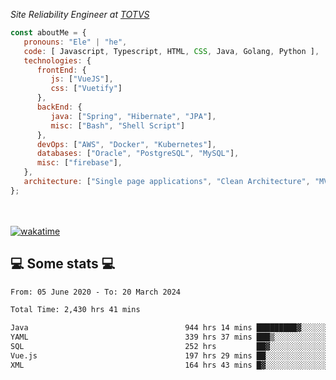 <p><em>Site Reliability Engineer at <a href="https://www.totvs.com/">TOTVS</a></br>
</em></p>


```javascript
const aboutMe = {
   pronouns: "Ele" | "he",
   code: [ Javascript, Typescript, HTML, CSS, Java, Golang, Python ],
   technologies: {
      frontEnd: {
         js: ["VueJS"],
         css: ["Vuetify"]
      },
      backEnd: {
         java: ["Spring", "Hibernate", "JPA"],
         misc: ["Bash", "Shell Script"]
      },
      devOps: ["AWS", "Docker", "Kubernetes"],
      databases: ["Oracle", "PostgreSQL", "MySQL"],
      misc: ["firebase"],
   },
   architecture: ["Single page applications", "Clean Architecture", "MVC", "Microservices"],
};
```
</br></br>
[![wakatime](https://wakatime.com/badge/user/a3a8ed06-d304-4d6b-bc86-4adc418cdea7.svg)](https://wakatime.com/@a3a8ed06-d304-4d6b-bc86-4adc418cdea7)
<h2>💻 Some stats 💻</h2>

<!--START_SECTION:waka-->

```txt
From: 05 June 2020 - To: 20 March 2024

Total Time: 2,430 hrs 41 mins

Java                                   944 hrs 14 mins █████████▓░░░░░░░░░░░░░░░   38.85 %
YAML                                   339 hrs 37 mins ███▒░░░░░░░░░░░░░░░░░░░░░   13.97 %
SQL                                    252 hrs         ██▓░░░░░░░░░░░░░░░░░░░░░░   10.37 %
Vue.js                                 197 hrs 29 mins ██░░░░░░░░░░░░░░░░░░░░░░░   08.12 %
XML                                    164 hrs 43 mins █▓░░░░░░░░░░░░░░░░░░░░░░░   06.78 %
```

<!--END_SECTION:waka-->
